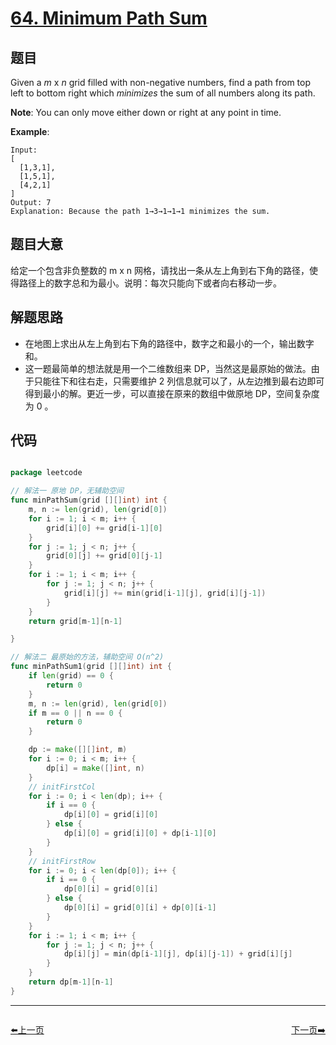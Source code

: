 # [64. Minimum Path Sum](https://leetcode.com/problems/minimum-path-sum/)


## 题目

Given a *m* x *n* grid filled with non-negative numbers, find a path from top left to bottom right which *minimizes* the sum of all numbers along its path.

**Note**: You can only move either down or right at any point in time.

**Example**:

    Input:
    [
      [1,3,1],
      [1,5,1],
      [4,2,1]
    ]
    Output: 7
    Explanation: Because the path 1→3→1→1→1 minimizes the sum.

## 题目大意

给定一个包含非负整数的 m x n 网格，请找出一条从左上角到右下角的路径，使得路径上的数字总和为最小。说明：每次只能向下或者向右移动一步。


## 解题思路

- 在地图上求出从左上角到右下角的路径中，数字之和最小的一个，输出数字和。
- 这一题最简单的想法就是用一个二维数组来 DP，当然这是最原始的做法。由于只能往下和往右走，只需要维护 2 列信息就可以了，从左边推到最右边即可得到最小的解。更近一步，可以直接在原来的数组中做原地 DP，空间复杂度为 0 。

## 代码

```go

package leetcode

// 解法一 原地 DP，无辅助空间
func minPathSum(grid [][]int) int {
	m, n := len(grid), len(grid[0])
	for i := 1; i < m; i++ {
		grid[i][0] += grid[i-1][0]
	}
	for j := 1; j < n; j++ {
		grid[0][j] += grid[0][j-1]
	}
	for i := 1; i < m; i++ {
		for j := 1; j < n; j++ {
			grid[i][j] += min(grid[i-1][j], grid[i][j-1])
		}
	}
	return grid[m-1][n-1]

}

// 解法二 最原始的方法，辅助空间 O(n^2)
func minPathSum1(grid [][]int) int {
	if len(grid) == 0 {
		return 0
	}
	m, n := len(grid), len(grid[0])
	if m == 0 || n == 0 {
		return 0
	}

	dp := make([][]int, m)
	for i := 0; i < m; i++ {
		dp[i] = make([]int, n)
	}
	// initFirstCol
	for i := 0; i < len(dp); i++ {
		if i == 0 {
			dp[i][0] = grid[i][0]
		} else {
			dp[i][0] = grid[i][0] + dp[i-1][0]
		}
	}
	// initFirstRow
	for i := 0; i < len(dp[0]); i++ {
		if i == 0 {
			dp[0][i] = grid[0][i]
		} else {
			dp[0][i] = grid[0][i] + dp[0][i-1]
		}
	}
	for i := 1; i < m; i++ {
		for j := 1; j < n; j++ {
			dp[i][j] = min(dp[i-1][j], dp[i][j-1]) + grid[i][j]
		}
	}
	return dp[m-1][n-1]
}

```


----------------------------------------------
<div style="display: flex;justify-content: space-between;align-items: center;">
<p><a href="https://books.halfrost.com/leetcode/ChapterFour/0001~0099/0063.Unique-Paths-II/">⬅️上一页</a></p>
<p><a href="https://books.halfrost.com/leetcode/ChapterFour/0001~0099/0065.Valid-Number/">下一页➡️</a></p>
</div>
